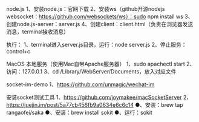 
node.js
1、安装node.js：官网下载
2、安装ws（github开源nodejs websocket：https://github.com/websockets/ws）：sudo npm install ws
3、创建node.js-server：server.js
4、创建client：client.html（负责在浏览器发送消息，terminal接收消息）

执行：
1、terminal进入server.js目录，运行：node server.js
2、停止服务：control+c

MacOS 本地服务（使用Mac自带Apache服务器）
1、sudo apachectl start
2、访问：127.0.0.1
3、cd /Library/WebServer/Documents，放入对应文件



socket-im-demo
1、https://github.com/unmagic/wechat-im



安装socket测试工具
1、https://github.com/joymakee/macSocketServer
2、https://juejin.im/post/5a77cb456fb9a0634e6c6c14
●、安装：brew tap rangaofei/saka
●、安装：brew install sokit
●、运行：sokit